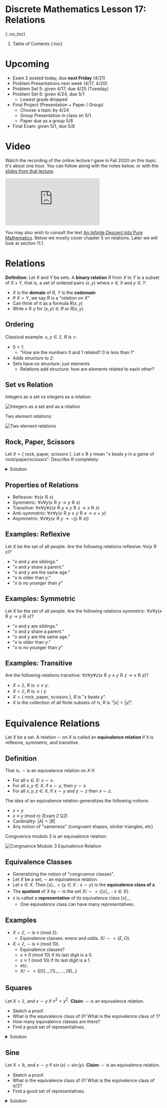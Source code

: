 # Discrete Mathematics Lesson 17: Relations
{:.no_toc}

1. Table of Contents
{:toc}

# Upcoming

* Exam 2 posted today, due **next Friday** (4/21)
* Problem Presentations next week (4/17, 4/20).
* Problem Set 5: given 4/17, due 4/25 (Tuesday)
* Problem Set 6: given 4/24, due 5/1
  * Lowest grade dropped
* Final Project (Presentation + Paper / Group)
  * Choose a topic by 4/24
  * Group Presentation in class on 5/1
  * Paper due as a group 5/8
* Final Exam: given 5/1, due 5/8

# Video

Watch the recording of the online lecture I gave in Fall 2020 on this topic. It's about one hour. You can follow along with the notes below, or with the [slides from that lecture](https://atharaq.github.io/discrete/lesson16.html).

<div class="youtube-container">
<iframe src="https://www.youtube.com/embed/wtEbpOD1Q-E" title="YouTube video player" frameborder="0" allow="accelerometer; autoplay; clipboard-write; encrypted-media; gyroscope; picture-in-picture; web-share" allowfullscreen></iframe>
</div>

You may also wish to consult the text [An Infinite Descent into Pure Mathematics](https://infinitedescent.xyz/). Below we mostly cover chapter 5 on relations. Later we will look at section 11.1.

# Relations

**Definition**: Let $X$ and $Y$ be sets. A **binary relation** $R$ from $X$ to $Y$ is a subset of $X \times Y$, that is, a set of ordered pairs $(x, y)$ where $x \in X$ and $y \in Y$.

* $X$ is the **domain** of $R$, $Y$ is the **codomain**
* If $X = Y$, we say $R$ is a "relation on $X$"
* Can think of it as a formula $R(x, y)$
* Write $x \mathrel{R} y$ for $(x, y) \in R$ or $R(x, y)$

## Ordering

Classical example: $x, y \in \mathbb{Z}$, $R$ is $<$:

* $0 < 1$
  * "How are the numbers 0 and 1 related? 0 is less than 1"
* Adds *structure* to $\mathbb{Z}$:
* Sets have no structure: just elements
  * Relations add structure: how are elements related to each other?

## Set vs Relation

Integers as a set vs integers as a relation: 

<img class="noreverse" alt="Integers as a set and as a relation" title="Integers as a set and as a relation" src="set_vs_reln.jpeg" />

Two element relations:

<img class="noreverse" alt="Two element relations" title="Two element relations" src="two_elem_reln.jpeg" />

## Rock, Paper, Scissors

Let $X = \{$ rock, paper, scissors $\}$. Let $x \mathrel{R} y$ mean "$x$ beats $y$ in a game of rock/paper/scissors". Describe $R$ completely:

<details>
<summary>Solution</summary>
<ul>
<li>rock beats scissors</li>
<li>scissors beats paper</li>
<li>paper beats rock</li>
</ul>
</details>

## Properties of Relations

* Reflexive: $\forall x (x \mathrel{R} x)$
* Symmetric: $\forall x \forall y (x \mathrel{R} y \rightarrow y \mathrel{R} x)$
* Transitive: $\forall x \forall y \forall z (x \mathrel{R} y \wedge y \mathrel{R} z \rightarrow x \mathrel{R} z)$
* Anti-symmetric: $\forall x \forall y (x \mathrel{R} y \wedge y \mathrel{R} x \rightarrow x = y)$
* Asymmetric: $\forall x \forall y (x \mathrel{R} y \rightarrow \lnot (y \mathrel{R} x))$

## Examples: Reflexive

Let $X$ be the set of all people. Are the following relations reflexive: $\forall x (x \mathrel{R} x)$?

* "$x$ and $y$ are siblings."
* "$x$ and $y$ share a parent."
* "$x$ and $y$ are the same age."
* "$x$ is older than $y$."
* "$x$ is no younger than $y$"

## Examples: Symmetric

Let $X$ be the set of all people. Are the following relations symmetric: $\forall x \forall y (x \mathrel{R} y \rightarrow y \mathrel{R} x)$?

* "$x$ and $y$ are siblings."
* "$x$ and $y$ share a parent."
* "$x$ and $y$ are the same age."
* "$x$ is older than $y$."
* "$x$ is no younger than $y$"

## Examples: Transitive

Are the following relations transitive: $\forall x \forall y \forall z (x \mathrel{R} y \wedge y \mathrel{R} z \rightarrow x \mathrel{R} z)$?

* $X = \mathbb{Z}$, $R$ is: $x \leq y$.
* $X = \mathbb{Z}$, $R$ is: $x \mid y$
* $X = \{$ rock, paper, scissors $\}$, $R$ is "$x$ beats $y$".
* $X$ is the collection of all finite subsets of $\mathbb{N}$, $R$ is "$|x| = |y|$".

# Equivalence Relations

Let $X$ be a set. A relation $\sim$ on $X$ is called an **equivalence relation** if it is reflexive, symmetric, and transitive.

## Definition

That is, $\sim$ is an equivalence relation on $X$ if:

* For all $x \in X$: $x \sim x$.
* For all $x, y \in X$, if $x \sim y$, then $y \sim x$.
* For all $x, y, z \in X$, if $x \sim y$ and $y \sim z$ then $x \sim z$.

The idea of an equivalence relation generalizes the following notions:

* $x = y$
* $x \equiv y$ (mod $n$) (Exam 2 Q2)
* Cardinality: $|A| = |B|$
* Any notion of "sameness" (congruent shapes, similar triangles, etc)

Congruence modulo 3 is an equivalence relation:

<img class="noreverse" alt="Congruence Modulo 3 Equivalence Relation" title="Congruence Modulo 3 Equivalence Relation" src="cong_mod_3.jpeg" />

## Equivalence Classes

* Generalizing the notion of "congruence classes".
* Let $X$ be a set, $\sim$ an equivalence relation.
* Let $x \in X$. Then $[x]_{\sim} = \{ y \in X : x \sim y \}$ is the **equivalence class of $x$**.
* The **quotient** of $X$ by ${\sim}$ is the set $X / {\sim} = \{ [x]_{\sim} : x \in X \}$.
* $x$ is called a **representative** of its equivalence class $[x]_{\sim}$.
  * One equivalence class can have many representatives.

## Examples

* $X = \mathbb{Z}$, $\sim$ is $\equiv$ (mod 2).
  * Equivalence classes: evens and odds. $X / {\sim} = \{ E, O \}$.
* $X = \mathbb{Z}$, $\sim$ is $\equiv$ (mod 10).
  * Equivalence classes?
  * $x \equiv 0$ (mod 10) if its last digit is a 0.
  * $x \equiv 1$ (mod 10) if its last digit is a 1.
  * etc.
  * $X / {\sim} = \{ [0]_{\sim}, [1]_{\sim}, \ldots, [9]_{\sim} \}$

## Squares

Let $X = \mathbb{Z}$, and $x \sim y$ if $x^2 = y^2$. **Claim**: $\sim$ is an equivalence relation.

* Sketch a proof.
* What is the equivalence class of $0$? What is the equivalence class of $1$?
* How many equivalence classes are there?
* Find a good set of representatives.

<details>
<summary>Solution</summary>
<ul>
<li>Proof: Each follows from reflexivity, symmetry, and transitivity of =</li>
<li>$[0]_{\sim} = \{ 0 \}, [1]_{\sim} = \{1, -1 \}$</li>
<li>One equivalence class for each non-negative number!</li>
<li>Can represent using the elements of $\mathbb{N}$!</li>
</uL>
</details>

## Sine

Let $X = \mathbb{R}$, and $x \sim y$ if $\sin(x) = \sin(y)$. **Claim**: $\sim$ is an equivalence relation.

* Sketch a proof.
* What is the equivalence class of $0$? What is the equivalence class of $\pi/2$?
* Find a good set of representatives.

<details>
<summary>Solution</summary>
<ul>
<li>Proof: Again follows from reflexivity / symmetry / transitivity of =</li>
<li>$[0]_{\sim} = \{0, \pi, 2\pi, -\pi, -2\pi, \ldots \} = \{ k\pi : k \in \mathbb{Z} \}$. For $\pi/2$: $[\pi/2]_{\sim} = \{ \pi/2 + 2\pi\cdot k : k \in \mathbb{Z} \}$.</li>
<li>Before answering, look at the graph below:
</ul>
<div class="desmos-container">
<iframe src="https://www.desmos.com/calculator/nu2npsc6le?embed" style="border: 1px solid #ccc" frameborder=0></iframe>
</div>
<p>Notice that every $y$-value on the graph of $y = \sin(x)$ appears in the interval from $x = -\pi/2$ to $x = \pi/2$. Therefore, a good set of representatives would be the interval $[-\pi/2, \pi/2]$.</p>
</details>
